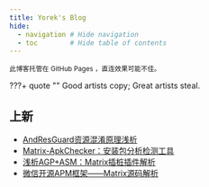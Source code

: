 ```yaml
---
title: Yorek's Blog
hide:
  - navigation # Hide navigation
  - toc        # Hide table of contents
---
```


<small>此博客托管在 GitHub Pages ，直连效果可能不佳。</small>

???+ quote ""
    Good artists copy; Great artists steal.

## 上新

- [AndResGuard资源混淆原理浅析](/android/3rd-library/andresguard)
- [Matrix-ApkChecker：安装包分析检测工具](/android/3rd-library/matrix-apk-checker)
- [浅析AGP+ASM：Matrix插桩插件解析](/android/3rd-library/matrix-trace-plugin)
- [微信开源APM框架——Matrix源码解析](/android/3rd-library/matrix)